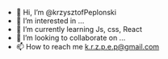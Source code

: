 - 👋 Hi, I’m @krzysztofPeplonski
- 👀 I’m interested in ...
- 🌱 I’m currently learning Js, css, React
- 💞️ I’m looking to collaborate on ...
- 📫 How to reach me k.r.z.p.e.p@gmail.com

<!---
krzysztofPeplonski/krzysztofPeplonski is a ✨ special ✨ repository because its `README.md` (this file) appears on your GitHub profile.
You can click the Preview link to take a look at your changes.
--->
